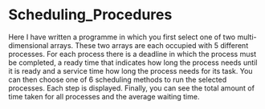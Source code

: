 # Scheduling_Procedures
Here I have written a programme in which you first select one of two multi-dimensional arrays. These two arrays are each occupied with 5 different processes. For each process there is a deadline in which the process must be completed, a ready time that indicates how long the process needs until it is ready and a service time how long the process needs for its task.  You can then choose one of 6 scheduling methods to run the selected processes. Each step is displayed.  Finally, you can see the total amount of time taken for all processes and the average waiting time.
